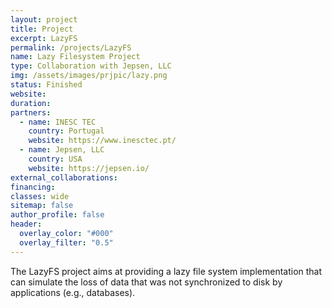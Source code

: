 ```yaml
---
layout: project
title: Project
excerpt: LazyFS
permalink: /projects/LazyFS
name: Lazy Filesystem Project
type: Collaboration with Jepsen, LLC
img: /assets/images/prjpic/lazy.png
status: Finished
website:
duration:
partners:
  - name: INESC TEC
    country: Portugal
    website: https://www.inesctec.pt/
  - name: Jepsen, LLC
    country: USA
    website: https://jepsen.io/
external_collaborations:
financing:
classes: wide
sitemap: false
author_profile: false
header:
  overlay_color: "#000"
  overlay_filter: "0.5"
---
```


The LazyFS project aims at providing a lazy file system implementation that can simulate the loss of data that was not synchronized to disk by applications (e.g., databases).
<!-- I am responsible for INESC TEC's activities and team in the project. -->
